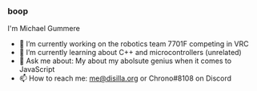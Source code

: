 ### boop

I'm Michael Gummere

- 🔭 I’m currently working on the robotics team 7701F competing in VRC
- 🌱 I’m currently learning about C++ and microcontrollers (unrelated)
- 💬 Ask me about: My about my abolsute genius when it comes to JavaScript
- 📫 How to reach me: me@disilla.org or Chrono#8108 on Discord
<!-- - 👯 I’m looking to collaborate on ... -->
<!-- - 🤔 I’m looking for help with ... -->
<!-- - 😄 Pronouns: ... -->
<!-- - ⚡ Fun fact: ... -->


